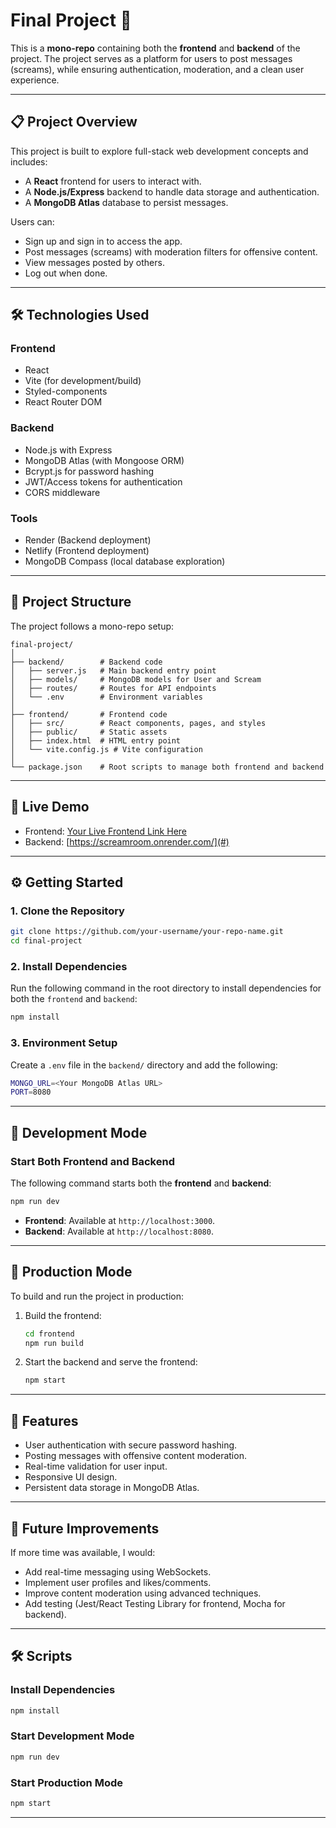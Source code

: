 
# Final Project 🚀

This is a **mono-repo** containing both the **frontend** and **backend** of the project. The project serves as a platform for users to post messages (screams), while ensuring authentication, moderation, and a clean user experience.

---

## 📋 **Project Overview**
This project is built to explore full-stack web development concepts and includes:
- A **React** frontend for users to interact with.
- A **Node.js/Express** backend to handle data storage and authentication.
- A **MongoDB Atlas** database to persist messages.

Users can:
- Sign up and sign in to access the app.
- Post messages (screams) with moderation filters for offensive content.
- View messages posted by others.
- Log out when done.

---

## 🛠️ **Technologies Used**
### **Frontend**
- React
- Vite (for development/build)
- Styled-components
- React Router DOM

### **Backend**
- Node.js with Express
- MongoDB Atlas (with Mongoose ORM)
- Bcrypt.js for password hashing
- JWT/Access tokens for authentication
- CORS middleware

### **Tools**
- Render (Backend deployment)
- Netlify (Frontend deployment)
- MongoDB Compass (local database exploration)

---

## 📂 **Project Structure**
The project follows a mono-repo setup:

```plaintext
final-project/
│
├── backend/        # Backend code
│   ├── server.js   # Main backend entry point
│   ├── models/     # MongoDB models for User and Scream
│   ├── routes/     # Routes for API endpoints
│   └── .env        # Environment variables
│
├── frontend/       # Frontend code
│   ├── src/        # React components, pages, and styles
│   ├── public/     # Static assets
│   ├── index.html  # HTML entry point
│   └── vite.config.js # Vite configuration
│
└── package.json    # Root scripts to manage both frontend and backend
```

---

## 🚀 **Live Demo**
- Frontend: [Your Live Frontend Link Here](#)
- Backend: [https://screamroom.onrender.com/](#)

---

## ⚙️ **Getting Started**

### 1. **Clone the Repository**
```bash
git clone https://github.com/your-username/your-repo-name.git
cd final-project
```

### 2. **Install Dependencies**
Run the following command in the root directory to install dependencies for both the `frontend` and `backend`:
```bash
npm install
```

### 3. **Environment Setup**
Create a `.env` file in the `backend/` directory and add the following:
```bash
MONGO_URL=<Your MongoDB Atlas URL>
PORT=8080
```

---

## 🚀 **Development Mode**

### Start Both Frontend and Backend
The following command starts both the **frontend** and **backend**:
```bash
npm run dev
```
- **Frontend**: Available at `http://localhost:3000`.
- **Backend**: Available at `http://localhost:8080`.

---

## 🚢 **Production Mode**

To build and run the project in production:
1. Build the frontend:
   ```bash
   cd frontend
   npm run build
   ```
2. Start the backend and serve the frontend:
   ```bash
   npm start
   ```

---

## 🧪 **Features**
- User authentication with secure password hashing.
- Posting messages with offensive content moderation.
- Real-time validation for user input.
- Responsive UI design.
- Persistent data storage in MongoDB Atlas.

---

## 🚧 **Future Improvements**
If more time was available, I would:
- Add real-time messaging using WebSockets.
- Implement user profiles and likes/comments.
- Improve content moderation using advanced techniques.
- Add testing (Jest/React Testing Library for frontend, Mocha for backend).

---


## 🛠️ **Scripts**

### Install Dependencies
```bash
npm install
```

### Start Development Mode
```bash
npm run dev
```

### Start Production Mode
```bash
npm start
```

---
